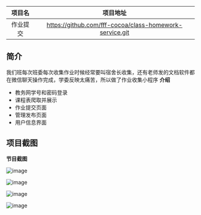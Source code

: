 |项目名    |项目地址                                     |
|:-------:|:-------------------------------------------:|
|作业提交  |https://github.com/fff-cocoa/class-homework-service.git|

## 简介

我们班每次班委每次收集作业时候经常要叫宿舍长收集，还有老师发的文档软件都在微信聊天操作完成，学委反映太痛苦，所以做了作业收集小程序
**介绍**

 - 教务网学号和密码登录
 - 课程表爬取并展示
 - 作业提交页面
 - 管理发布页面
 - 用户信息界面


## 项目截图


**节目截图**

![image](https://user-images.githubusercontent.com/106077354/170804357-f307008a-1bbe-4d17-be90-e0aa73568dd3.png)

![image](https://user-images.githubusercontent.com/106077354/170810995-e54bec34-6c5a-45d1-b7ce-44ca016994a3.png)

![image](https://user-images.githubusercontent.com/106077354/170808965-b29a91ca-5bf2-466c-b70f-70d9b0dea480.png)

![image](https://user-images.githubusercontent.com/106077354/170811020-f6cafa9e-9d06-4b59-a67f-ab6be3c332ed.png)


```
